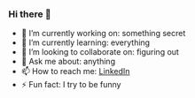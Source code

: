 ### Hi there 👋

- 🔭 I’m currently working on: something secret
- 🌱 I’m currently learning: everything
- 👯 I’m looking to collaborate on: figuring out
- 💬 Ask me about: anything
- 📫 How to reach me: [LinkedIn](https://www.linkedin.com/in/dashrath1/)
- ⚡ Fun fact: I try to be funny
